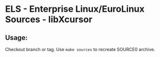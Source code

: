 # ELS - Enterprise Linux/EuroLinux Sources - libXcursor
 
## Usage:
  Checkout branch or tag. Use `make sources` to recreate  SOURCE0 archive.
